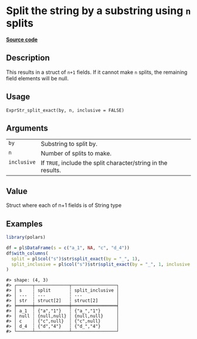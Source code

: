 

# Split the string by a substring using <code>n</code> splits

[**Source code**](https://github.com/pola-rs/r-polars/tree/mkdocs-matrial-search-preview/R/expr__string.R#L712)

## Description

This results in a struct of <code>n+1</code> fields. If it cannot make
<code>n</code> splits, the remaining field elements will be null.

## Usage

<pre><code class='language-R'>ExprStr_split_exact(by, n, inclusive = FALSE)
</code></pre>

## Arguments

<table>
<tr>
<td style="white-space: nowrap; font-family: monospace; vertical-align: top">
<code id="ExprStr_split_exact_:_by">by</code>
</td>
<td>
Substring to split by.
</td>
</tr>
<tr>
<td style="white-space: nowrap; font-family: monospace; vertical-align: top">
<code id="ExprStr_split_exact_:_n">n</code>
</td>
<td>
Number of splits to make.
</td>
</tr>
<tr>
<td style="white-space: nowrap; font-family: monospace; vertical-align: top">
<code id="ExprStr_split_exact_:_inclusive">inclusive</code>
</td>
<td>
If <code>TRUE</code>, include the split character/string in the results.
</td>
</tr>
</table>

## Value

Struct where each of n+1 fields is of String type

## Examples

``` r
library(polars)

df = pl$DataFrame(s = c("a_1", NA, "c", "d_4"))
df$with_columns(
  split = pl$col("s")$str$split_exact(by = "_", 1),
  split_inclusive = pl$col("s")$str$split_exact(by = "_", 1, inclusive = TRUE)
)
```

    #> shape: (4, 3)
    #> ┌──────┬─────────────┬─────────────────┐
    #> │ s    ┆ split       ┆ split_inclusive │
    #> │ ---  ┆ ---         ┆ ---             │
    #> │ str  ┆ struct[2]   ┆ struct[2]       │
    #> ╞══════╪═════════════╪═════════════════╡
    #> │ a_1  ┆ {"a","1"}   ┆ {"a_","1"}      │
    #> │ null ┆ {null,null} ┆ {null,null}     │
    #> │ c    ┆ {"c",null}  ┆ {"c",null}      │
    #> │ d_4  ┆ {"d","4"}   ┆ {"d_","4"}      │
    #> └──────┴─────────────┴─────────────────┘
